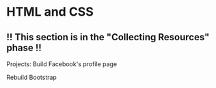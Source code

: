 # HTML and CSS

## !! This section is in the "Collecting Resources" phase !!

Projects: 
Build Facebook's profile page

Rebuild Bootstrap
